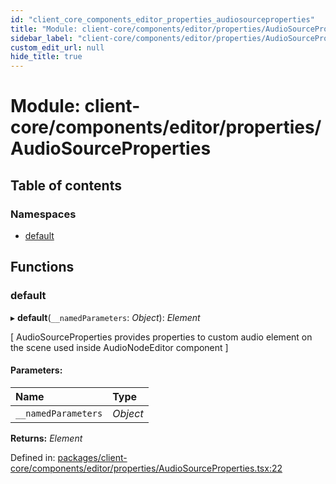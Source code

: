 ```yaml
---
id: "client_core_components_editor_properties_audiosourceproperties"
title: "Module: client-core/components/editor/properties/AudioSourceProperties"
sidebar_label: "client-core/components/editor/properties/AudioSourceProperties"
custom_edit_url: null
hide_title: true
---
```


# Module: client-core/components/editor/properties/AudioSourceProperties

## Table of contents

### Namespaces

- [default](client_core_components_editor_properties_audiosourceproperties.default.md)

## Functions

### default

▸ **default**(`__namedParameters`: *Object*): *Element*

[
AudioSourceProperties provides properties to custom audio element on the scene
used inside AudioNodeEditor component
]

#### Parameters:

Name | Type |
:------ | :------ |
`__namedParameters` | *Object* |

**Returns:** *Element*

Defined in: [packages/client-core/components/editor/properties/AudioSourceProperties.tsx:22](https://github.com/xr3ngine/xr3ngine/blob/5a0f83ed8/packages/client-core/components/editor/properties/AudioSourceProperties.tsx#L22)
